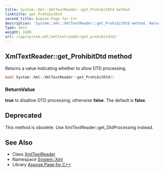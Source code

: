 ```yaml
---
title: System::Xml::XmlTextReader::get_ProhibitDtd method
linktitle: get_ProhibitDtd
second_title: Aspose.Page for C++
description: 'System::Xml::XmlTextReader::get_ProhibitDtd method. Returns a value indicating whether to allow DTD processing in C++.'
type: docs
weight: 3100
url: /cpp/system.xml/xmltextreader/get_prohibitdtd/
---
```

## XmlTextReader::get_ProhibitDtd method


Returns a value indicating whether to allow DTD processing.

```cpp
bool System::Xml::XmlTextReader::get_ProhibitDtd()
```


### ReturnValue

**true** to disallow DTD processing; otherwise **false**. The default is **false**.

## Deprecated
This method is obsolete. Use XmlTextReader::get_DtdProcessing instead. 

## See Also

* Class [XmlTextReader](../)
* Namespace [System::Xml](../../)
* Library [Aspose.Page for C++](../../../)
